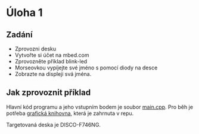 # **Úloha 1**

## Zadání
- Zprovozni desku
- Vytvořte si účet na mbed.com
- Zprovozněte příklad blink-led
- Morseovkou vypíjejte své jméno s pomocí diody na desce
- Zobrazte na displeji svá jména.

## Jak zprovoznit příklad
Hlavní kód programu a jeho vstupním bodem je soubor [main.cpp](main.cpp). Pro běh je potřeba [grafická knihovna](BSP_DISCO_F746NG.lib), která je zahrnuta v repu.

Targetovaná deska je DISCO-F746NG.